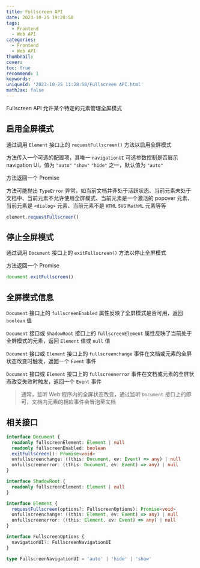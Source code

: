 ```yaml
---
title: Fullscreen API
date: 2023-10-25 19:28:58
tags:
  - Frontend
  - Web API
categories:
  - Frontend
  - Web API
thumbnail:
cover:
toc: true
recommend: 1
keywords:
uniqueId: '2023-10-25 11:28:58/Fullscreen API.html'
mathJax: false
---
```


Fullscreen API 允许某个特定的元素管理全屏模式

## 启用全屏模式

通过调用 `Element` 接口上的 `requestFullscreen()` 方法以启用全屏模式

方法传入一个可选的配置项，其唯一 `navigationUI` 可选参数控制是否展示 navigation UI，值为 `"auto"` `"show"` `"hide"` 之一，默认值为 `"auto"`

方法返回一个 Promise

方法可能抛出 `TypeError` 异常，如当前文档并非处于活跃状态、当前元素未处于文档中、当前元素不允许使用全屏模式、当前元素是一个激活的 popover 元素、当前元素是 `<dialog>` 元素、当前元素不是 `HTML` `SVG` `MathML` 元素等等

```js
element.requestFullscreen()
```

## 停止全屏模式

通过调用 `Document` 接口上的 `exitFullscreen()` 方法以停止全屏模式

方法返回一个 Promise

```js
document.exitFullscreen()
```

## 全屏模式信息

`Document` 接口上的 `fullscreenEnabled` 属性反映了全屏模式是否可用，返回 `boolean` 值

`Document` 接口或 `ShadowRoot` 接口上的 `fullscreenElement` 属性反映了当前处于全屏模式的元素，返回 `Element` 值或 `null` 值

`Document` 接口或 `Element` 接口上的 `fullscreenchange` 事件在文档或元素的全屏状态改变时触发，返回一个 `Event` 事件

`Document` 接口或 `Element` 接口上的 `fullscreenerror` 事件在文档或元素的全屏状态改变失败时触发，返回一个 `Event` 事件

> 通常，监听 Web 程序内的全屏状态改变，通过监听 `Document` 接口上的即可，文档内元素的相应事件会冒泡至文档

## 相关接口

```ts
interface Document {
  readonly fullscreenElement: Element | null
  readonly fullscreenEnabled: boolean
  exitFullscreen(): Promise<void>
  onfullscreenchange: ((this: Document, ev: Event) => any) | null
  onfullscreenerror: ((this: Document, ev: Event) => any) | null
}

interface ShadowRoot {
  readonly fullscreenElement: Element | null
}

interface Element {
  requestFullscreen(options?: FullscreenOptions): Promise<void>
  onfullscreenchange: ((this: Element, ev: Event) => any) | null
  onfullscreenerror: ((this: Element, ev: Event) => any) | null
}

interface FullscreenOptions {
  navigationUI?: FullscreenNavigationUI
}

type FullscreenNavigationUI = 'auto' | 'hide' | 'show'
```
